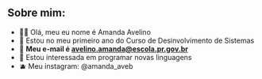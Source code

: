 ## Sobre mim:

- 🍋‍🟩 Olá, meu eu nome é Amanda Avelino
- 🍓 Estou no meu primeiro ano do Curso de Desinvolvimento de Sistemas 
- 🍋 **Meu e-mail é avelino.amanda@escola.pr.gov.br**
- 🍇 Estou interessada em programar novas linguagens
- 🫐 Meu instagram: @amanda_aveb



